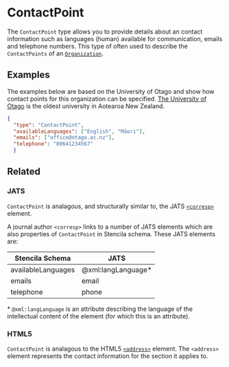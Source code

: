 # ContactPoint

The `ContactPoint` type allows you to provide details about an contact information such as languages (human) available for communication, emails and telephone numbers. This type of often used to describe the `ContactPoints` of an [`Organization`](/Organization).

## Examples

The examples below are based on the University of Otago and show how contact points for this organization can be specified. [The University of Otago](https://www.otago.ac.nz/) is the oldest university in Aotearoa New Zealand. 


```json
{
  "type": "ContactPoint",
  "availableLanguages": ["English", "Māori"],
  "emails": ["office@otago.ac.nz"],
  "telephone": "00641234567"
  }
```

## Related

### JATS

`ContactPoint` is analagous, and structurally similar to, the JATS [`<corresp>`](https://jats.nlm.nih.gov/archiving/tag-library/1.1/element/corresp.html) element.

A journal author `<corresp>` links to a number of JATS elements which
are also properties of `ContactPoint` in Stencila schema. These JATS elements are:

| Stencila Schema    | JATS                |
| ------------------ | ------------------- |
| availableLanguages | @xml:langLanguage\* |
| emails             | email               |
| telephone          | phone               |

\* `@xml:langLanguage` is an attribute describing the language of the intellectual content of the element (for which this is an attribute).

### HTML5

`ContactPoint` is analagous to the HTML5 [`<address>`](https://dev.w3.org/html5/html-author/#the-address-element) element. The `<address>` element represents the contact information for the section it applies to.
